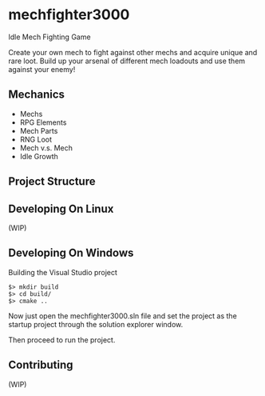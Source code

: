 # mechfighter3000
Idle Mech Fighting Game

Create your own mech to fight against other mechs and acquire unique and rare loot. Build up your arsenal of different mech loadouts and use them against your enemy!

## Mechanics

* Mechs
* RPG Elements
* Mech Parts
* RNG Loot
* Mech v.s. Mech
* Idle Growth

## Project Structure


## Developing On Linux
(WIP)

## Developing On Windows
Building the Visual Studio project
```
$> mkdir build
$> cd build/
$> cmake ..
```
Now just open the mechfighter3000.sln file and set the project as the startup project through
the solution explorer window.

Then proceed to run the project.

## Contributing
(WIP)